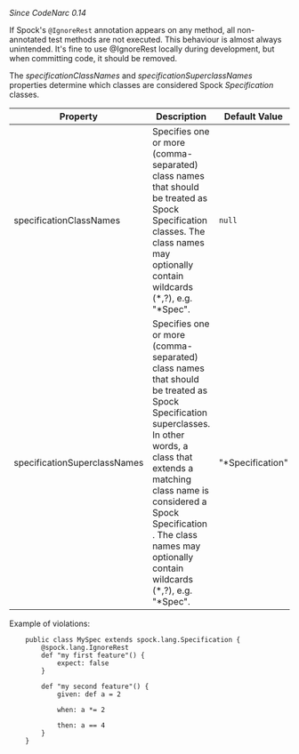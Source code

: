 
*Since CodeNarc 0.14*

If Spock's `@IgnoreRest` annotation appears on any method, all non-annotated test methods are not executed.
This behaviour is almost always unintended. It's fine to use @IgnoreRest locally during development, but when
committing code, it should be removed.

The *specificationClassNames* and *specificationSuperclassNames* properties determine which classes are considered
Spock *Specification* classes.

| Property                    | Description            | Default Value    |
|-----------------------------|------------------------|------------------|
| specificationClassNames     | Specifies one or more (comma-separated) class names that should be treated as Spock Specification classes. The class names may optionally contain wildcards (*,?), e.g. "*Spec". | `null` |
| specificationSuperclassNames| Specifies one or more (comma-separated) class names that should be treated as Spock Specification superclasses. In other words, a class that extends a matching class name is considered a Spock Specification . The class names may optionally contain wildcards (*,?), e.g. "*Spec". | "*Specification" |

Example of violations:

```
    public class MySpec extends spock.lang.Specification {
        @spock.lang.IgnoreRest
        def "my first feature"() {
            expect: false
        }

        def "my second feature"() {
            given: def a = 2

            when: a *= 2

            then: a == 4
        }
    }
```

